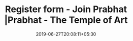 ---
title: "Register form - Join Prabhat |Prabhat - The Temple of Art"
date: 2019-06-27T20:08:11+05:30
description: >-
  Book to enroll in our courses, Bharatanatyam dance, Kathak dance, Karnatic music. Join the temple of art. Register Now!
draft: false
---